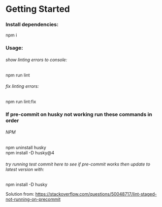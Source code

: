 # Getting Started
### Install dependencies: <br />
npm i

### Usage:
###### show linting errors to console: 
npm run lint
###### fix linting errors: 
npm run lint:fix

### If pre-commit on husky not working run these commands in order
###### NPM
npm uninstall husky <br />
npm install -D husky@4
###### try running test commit here to see if pre-commit works then update to latest version with:
npm install -D husky

Solution from: https://stackoverflow.com/questions/50048717/lint-staged-not-running-on-precommit
